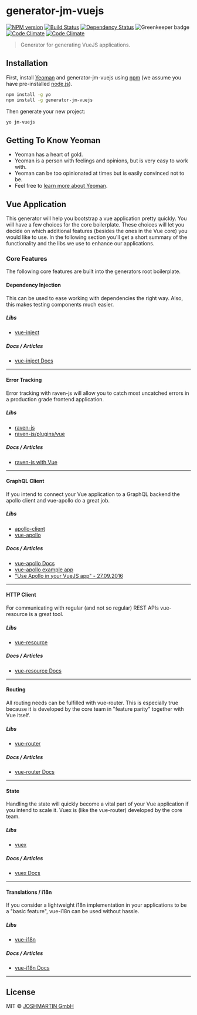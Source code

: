 # generator-jm-vuejs

[![NPM version][npm-image]][npm-url] [![Build Status][travis-image]][travis-url] [![Dependency Status][daviddm-image]][daviddm-url] ![Greenkeeper badge][greenkeeper-image] [![Code Climate][codeclimate-image]][codeclimate-url] [![Code Climate][codeclimate-coverage-image]][codeclimate-coverage-url]

> Generator for generating VueJS applications.

## Installation

First, install [Yeoman](http://yeoman.io) and generator-jm-vuejs using [npm](https://www.npmjs.com/) (we assume you have pre-installed [node.js](https://nodejs.org/)).

```bash
npm install -g yo
npm install -g generator-jm-vuejs
```

Then generate your new project:

```bash
yo jm-vuejs
```

## Getting To Know Yeoman

* Yeoman has a heart of gold.
* Yeoman is a person with feelings and opinions, but is very easy to work with.
* Yeoman can be too opinionated at times but is easily convinced not to be.
* Feel free to [learn more about Yeoman](http://yeoman.io/).

## Vue Application

This generator will help you bootstrap a vue application pretty quickly. You will have a few choices for the core boilerplate. These choices will let you decide on which additional features (besides the ones in the Vue core) you would like to use. In the following section you'll get a short summary of the functionality and the libs we use to enhance our applications.

### Core Features

The following core features are built into the generators root boilerplate.

#### Dependency Injection

This can be used to ease working with dependencies the right way. Also, this makes testing components much easier.

##### Libs

* [vue-inject](https://www.npmjs.com/package/vue-inject)

##### Docs / Articles

* [vue-inject Docs](https://github.com/jpex-js/vue-inject/blob/master/README.md)

---

#### Error Tracking

Error tracking with raven-js will allow you to catch most uncatched errors in a production grade frontend application.

##### Libs

* [raven-js](https://www.npmjs.com/package/raven-js)
* [raven-js/plugins/vue](https://github.com/getsentry/raven-js/blob/master/plugins/vue.js)

##### Docs / Articles

* [raven-js with Vue](https://github.com/getsentry/raven-js/blob/master/docs/integrations/vue.rst)

---

#### GraphQL Client

If you intend to connect your Vue application to a GraphQL backend the apollo client and vue-apollo do a great job.

##### Libs

* [apollo-client](https://www.npmjs.com/package/apollo-client)
* [vue-apollo](https://www.npmjs.com/package/vue-apollo)

##### Docs / Articles

* [vue-apollo Docs](https://github.com/Akryum/vue-apollo)
* [vue-apollo example app](https://github.com/Akryum/vue-apollo-example)
* ["Use Apollo in your VueJS app" - 27.09.2016](https://dev-blog.apollodata.com/use-apollo-in-your-vuejs-app-89812429d8b2)

---

#### HTTP Client

For communicating with regular (and not so regular) REST APIs vue-resource is a great tool.

##### Libs

* [vue-resource](https://www.npmjs.com/package/vue-resource)

##### Docs / Articles

* [vue-resource Docs](https://github.com/pagekit/vue-resource)

---

#### Routing

All routing needs can be fulfilled with vue-router. This is especially true because it is developed by the core team in "feature parity" together with Vue itself.

##### Libs

* [vue-router](https://www.npmjs.com/package/vue-router)

##### Docs / Articles

* [vue-router Docs](https://router.vuejs.org/en/)

---

#### State

Handling the state will quickly become a vital part of your Vue application if you intend to scale it. Vuex is (like the vue-router) developed by the core team.

##### Libs

* [vuex](https://www.npmjs.com/package/vuex)

##### Docs / Articles

* [vuex Docs](https://vuex.vuejs.org/en/)

---

#### Translations / i18n

If you consider a lightweight i18n implementation in your applications to be a "basic feature", vue-i18n can be used without hassle.

##### Libs

* [vue-i18n](https://www.npmjs.com/package/vue-i18n)

##### Docs / Articles

* [vue-i18n Docs](https://kazupon.github.io/vue-i18n/)

---

## License

MIT © [JOSHMARTIN GmbH](https://joshmartin.ch)


[npm-image]: https://badge.fury.io/js/generator-jm-vuejs.svg
[npm-url]: https://npmjs.org/package/@jshmrtn/generator-jm-vuejs
[travis-image]: https://travis-ci.org/jshmrtn/generator-jm-vuejs.svg?branch=master
[travis-url]: https://travis-ci.org/jshmrtn/generator-jm-vuejs
[daviddm-image]: https://david-dm.org/jshmrtn/generator-jm-vuejs.svg?theme=shields.io
[daviddm-url]: https://david-dm.org/jshmrtn/generator-jm-vuejs
[greenkeeper-image]: https://badges.greenkeeper.io/jshmrtn/generator-jm-vuejs.svg
[codeclimate-image]: https://codeclimate.com/github/jshmrtn/generator-jm-vuejs/badges/gpa.svg
[codeclimate-url]: https://codeclimate.com/github/jshmrtn/generator-jm-vuejs
[codeclimate-coverage-image]: https://codeclimate.com/github/jshmrtn/generator-jm-vuejs/badges/coverage.svg
[codeclimate-coverage-url]: https://codeclimate.com/github/jshmrtn/generator-jm-vuejs/coverage
